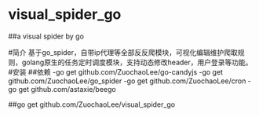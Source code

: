 # visual_spider_go
##a visual spider by go

#简介
基于go_spider，自带ip代理等全部反反爬模块，可视化编辑维护爬取规则，golang原生的任务定时调度模块，支持动态修改header，用户登录等功能。
#安装
##依赖
 -go get github.com/ZuochaoLee/go-candyjs
 -go get github.com/ZuochaoLee/go_spider
 -go get github.com/ZuochaoLee/cron
 -go get github.com/astaxie/beego

##go get github.com/ZuochaoLee/visual_spider_go
